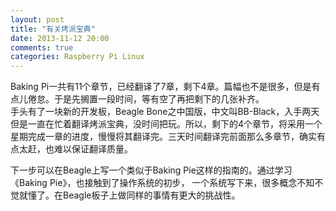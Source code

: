 ```yaml
---
layout: post
title: "有关烤派宝典"
date: 2013-11-12 20:00
comments: true
categories: Raspberry Pi Linux
---
```

Baking Pi一共有11个章节，已经翻译了7章，剩下4章。篇幅也不是很多，但是有点儿倦怠。于是先搁置一段时间，等有空了再把剩下的几张补齐。    
手头有了一块新的开发板，Beagle Bone之中国版，中文叫BB-Black，入手两天但是一直在忙着翻译烤派宝典，没时间把玩。所以，剩下的4个章节，将采用一个星期完成一章的进度，慢慢将其翻译完。三天时间翻译完前面那么多章节，确实有点太赶，也难以保证翻译质量。    

下一步可以在Beagle上写一个类似于Baking Pie这样的指南的。通过学习《Baking Pie》，也接触到了操作系统的初步， 一个系统写下来，很多概念不知不觉就懂了。在Beagle板子上做同样的事情有更大的挑战性。    

